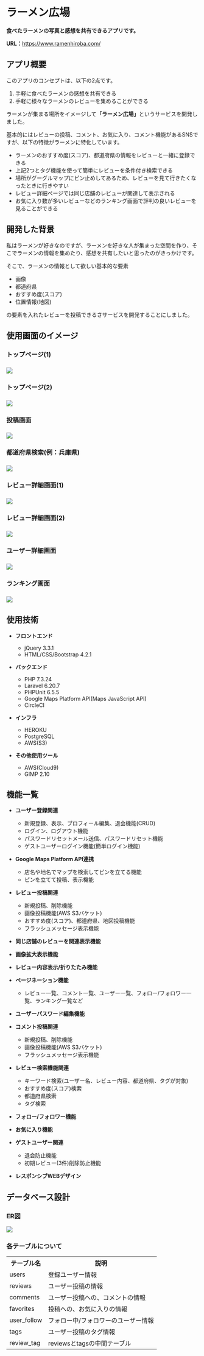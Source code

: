 <h1>ラーメン広場</h1>
<div>
    <p><b>食べたラーメンの写真と感想を共有できるアプリです。</b></p>
    <p><b>URL：</b><a href="https://www.ramenhiroba.com/" target="_blank">https://www.ramenhiroba.com/</a></p>
</div>
<div>
    <h2>アプリ概要</h2>
    <p>このアプリのコンセプトは、以下の2点です。
    <ol type="1">
        <li>手軽に食べたラーメンの感想を共有できる</li>
        <li>手軽に様々なラーメンのレビューを集めることができる</li>
    </ol>
    <p>ラーメンが集まる場所をイメージして<b>「ラーメン広場」</b>というサービスを開発しました。
    <p>基本的にはレビューの投稿、コメント、お気に入り、コメント機能があるSNSですが、以下の特徴がラーメンに特化しています。<p>
    <ul>
        <li>ラーメンのおすすめ度(スコア)、都道府県の情報をレビューと一緒に登録できる</li>
        <li>上記2つとタグ機能を使って簡単にレビューを条件付き検索できる</li>
        <li>場所がグーグルマップにピン止めしてあるため、レビューを見て行きたくなったときに行きやすい</li>
        <li>レビュー詳細ページでは同じ店舗のレビューが関連して表示される</li>
        <li>お気に入り数が多いレビューなどのランキング画面で評判の良いレビューを見ることができる</li>
</div>
<div>
    <h2>開発した背景</h2>
    <p>私はラーメンが好きなのですが、ラーメンを好きな人が集まった空間を作り、そこでラーメンの情報を集めたり、感想を共有したいと思ったのがきっかけです。</p>
    <p>そこで、ラーメンの情報として欲しい基本的な要素</p>
    <ul>
        <li>画像</li>
        <li>都道府県</li>
        <li>おすすめ度(スコア)</li>
        <li>位置情報(地図)</li>
    </ul>
    <p>の要素を入れたレビューを投稿できるさサービスを開発することにしました。</p>
<div>
    <h2>使用画面のイメージ</h2>
    <h3>トップページ(1)<h3>
    <img src="https://user-images.githubusercontent.com/72069383/104877852-1c557700-599e-11eb-9187-4ed04d89bf27.png">
    <h3>トップページ(2)<h3>
    <img src="https://user-images.githubusercontent.com/72069383/104877966-5888d780-599e-11eb-8c0c-cc8c4d65b0a5.png">
    <h3>投稿画面<h3>
    <img src="https://user-images.githubusercontent.com/72069383/104878138-bb7a6e80-599e-11eb-9862-2e3d22b814bf.png">
    <h3>都道府県検索(例：兵庫県)<h3>
    <img src="https://user-images.githubusercontent.com/72069383/104878380-2d52b800-599f-11eb-9447-cbc51e4eafa8.png">
    <h3>レビュー詳細画面(1)<h3>
    <img src="https://user-images.githubusercontent.com/72069383/104897619-ede69480-59bb-11eb-8025-068fd9116c4a.png">
    <h3>レビュー詳細画面(2)<h3>
    <img src="https://user-images.githubusercontent.com/72069383/104878749-db5e6200-599f-11eb-9207-7994419fbf4d.png">
    <h3>ユーザー詳細画面<h3>
    <img src="https://user-images.githubusercontent.com/72069383/104883126-99391e80-59a7-11eb-9c54-66ddfe295825.png">
    <h3>ランキング画面<h3>
    <img src="https://user-images.githubusercontent.com/72069383/104883537-43b14180-59a8-11eb-8b78-136822541a9f.png">
</div>
<div>
    <h2>使用技術</h2>
     <ul>
        <li><b>フロントエンド</b></li>  
         <ul type="circle">
             <li>jQuery 3.3.1</li>
             <li>HTML/CSS/Bootstrap 4.2.1</li>
         </ul>
    </ul>
    <ul>
        <li><b>バックエンド</b></li>  
         <ul type="circle">
             <li>PHP 7.3.24</li>
             <li>Laravel 6.20.7</li>
             <li>PHPUnit 6.5.5</li>
             <li>Google Maps Platform API(Maps JavaScript API)</li>
             <li>CircleCI</li>
         </ul>
    </ul>
    <ul>
        <li><b>インフラ</b></li>  
         <ul type="circle">
             <li>HEROKU</li>
             <li>PostgreSQL </li>
             <li>AWS(S3)</li>
         </ul>
    </ul>
    <ul>
        <li><b>その他使用ツール</b></li>  
         <ul type="circle">
             <li>AWS(Cloud9)</li>
             <li>GIMP 2.10</li>
         </ul>
    </ul>
</div>
<div>
    <h2>機能一覧</h2>
    <ul>
        <li><b>ユーザー登録関連</b></li>  
         <ul type="circle">
             <li>新規登録、表示、プロフィール編集、退会機能(CRUD)</li>
             <li>ログイン、ログアウト機能</li>
             <li>パスワードリセットメール送信、パスワードリセット機能</li>
             <li>ゲストユーザーログイン機能(簡単ログイン機能)</li>
         </ul>
    </ul>
    <ul>
        <li><b>Google Maps Platform API連携</b></li>  
         <ul type="circle">
             <li>店名や地名でマップを検索してピンを立てる機能</li>
             <li>ピンを立てて投稿、表示機能</li>
         </ul>
    </ul>
    <ul>
        <li><b>レビュー投稿関連</b></li>  
         <ul type="circle">
             <li>新規投稿、削除機能</li>
             <li>画像投稿機能(AWS S3バケット)</li>
             <li>おすすめ度(スコア)、都道府県、地図投稿機能</li>
             <li>フラッシュメッセージ表示機能</li>
         </ul>
    </ul>
    <ul>
        <li><b>同じ店舗のレビューを関連表示機能</b></li> 
    </ul>
    <ul>
        <li><b>画像拡大表示機能</b></li> 
    </ul>
    <ul>
        <li><b>レビュー内容表示/折りたたみ機能</b></li> 
    </ul>
    <ul>
        <li><b>ページネーション機能</b></li>  
         <ul type="circle">
             <li>レビュー一覧、コメント一覧、ユーザー一覧、フォロー/フォロワー一覧、ランキング一覧など</li>
         </ul>
    </ul>     
    <ul>
        <li><b>ユーザーパスワード編集機能</b></li> 
    </ul>
    <ul>
        <li><b>コメント投稿関連</b></li>
        <ul type="circle">
             <li>新規投稿、削除機能</li>
             <li>画像投稿機能(AWS S3バケット)</li>
             <li>フラッシュメッセージ表示機能</li>
         </ul>
    </ul>
    <ul>
        <li><b>レビュー検索機能関連</b></li>
        <ul type="circle">
             <li>キーワード検索(ユーザー名、レビュー内容、都道府県、タグが対象)</li>
             <li>おすすめ度(スコア)検索</li>
             <li>都道府県検索</li>
             <li>タグ検索</li>
         </ul>
    </ul>
    <ul>
        <li><b>フォロー/フォロワー機能</b></li> 
    </ul>
    <ul>
        <li><b>お気に入り機能</b></li> 
    </ul>
    <ul>
        <li><b>ゲストユーザー関連</b></li>
        <ul type="circle">
             <li>退会防止機能</li>
             <li>初期レビュー(3件)削除防止機能</li>
         </ul>
    </ul>
    <ul>
        <li><b>レスポンシブWEBデザイン</b></li> 
    </ul>
</div>
<div>
    <h2>データベース設計</h2>
    <h3>ER図</h3>
    <img src="https://user-images.githubusercontent.com/72069383/104967890-d04f1480-5a27-11eb-850c-1a5015fea0cb.png">
    <h3>各テーブルについて</h3>
    <table>
        <tr>
            <th>テーブル名</th>
            <th>説明</th>
        </tr>
        <tr>
            <td>users</td>
            <td>登録ユーザー情報</td>
        </tr>
        <tr>
            <td>reviews</td>
            <td>ユーザー投稿の情報</td>
        </tr>
        <tr>
            <td>comments</td>
            <td>ユーザー投稿への、コメントの情報</td>
        </tr>
        <tr>
            <td>favorites</td>
            <td>投稿への、お気に入りの情報</td>
        </tr>
        <tr>
            <td>user_follow</td>
            <td>フォロー中/フォロワーのユーザー情報</td>
        </tr>
        <tr>
            <td>tags</td>
            <td>ユーザー投稿のタグ情報</td>
        </tr>
        <tr>
            <td>review_tag</td>
            <td>reviewsとtagsの中間テーブル</td>
        </tr>
    </table>    
</div>